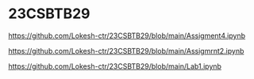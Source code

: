 # 23CSBTB29
https://github.com/Lokesh-ctr/23CSBTB29/blob/main/Assigment4.ipynb

https://github.com/Lokesh-ctr/23CSBTB29/blob/main/Assigmrnt2.ipynb

https://github.com/Lokesh-ctr/23CSBTB29/blob/main/Lab1.ipynb
